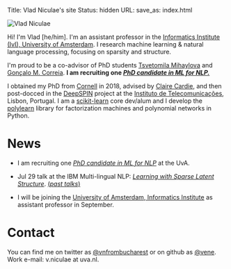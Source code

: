 Title: Vlad Niculae's site
Status: hidden
URL:
save_as: index.html

<img id="vladpic" class="marginnote" src="vlad-niculae.jpg" alt="Vlad Niculae" />

Hi! I'm Vlad [he/him]. I'm an assistant professor in the
[Informatics Institute (IvI), University of Amsterdam](https://ivi.uva.nl/).
I research machine learning & natural language processing, focusing on sparsity
and structure.

I'm proud to be a co-advisor of PhD students [Tsvetomila Mihaylova](https://tsvm.github.io/)
and [Gonçalo M. Correia](https://goncalomcorreia.github.io/).
<span style="font-weight: bold">
I am recruiting one [*PhD candidate in ML for NLP.*](/jobs.html)</span>

I obtained my PhD from [Cornell](http://www.cs.cornell.edu/) in 2018,
advised by [Claire Cardie](http://www.cs.cornell.edu/home/cardie/),
and then post-docced in the
[DeepSPIN](https://deep-spin.github.io/) project
at the [Instituto de Telecomunicações](https://www.it.pt), Lisbon, Portugal.
I am a [scikit-learn](http://scikit-learn.org) core dev/alum and
I develop the [polylearn](http://contrib.scikit-learn.org/polylearn)
library for factorization machines and polynomial networks in Python.

# News
  - I am recruiting one [*PhD candidate in ML for NLP*](/jobs.html) at the UvA.

  - Jul 29 talk at the IBM Multi-lingual NLP: [*Learning with Sparse Latent Structure*](talks/20-lpsparsemap-ibm.pdf). [(*past talks*)](/talks.html)

  - I will be joining the [University of Amsterdam, Informatics Institute](https://ivi.uva.nl/)
  as assistant professor in September. 


# Contact
You can find me on twitter as
[@vnfrombucharest](https://www.twitter.com/vnfrombucharest) or on github as
[@vene](https://www.github.com/vene).
Work e-mail: 
v.niculae<span style="display:none">dog on wheels</span> at uva.nl.

